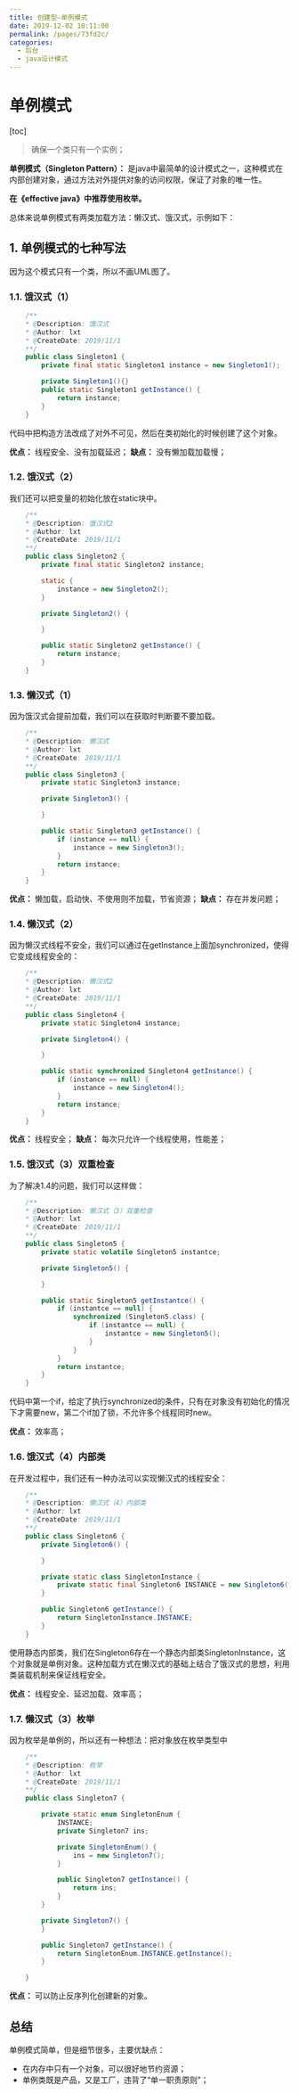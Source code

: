 ```yaml
---
title: 创建型—单例模式
date: 2019-12-02 10:11:00
permalink: /pages/73fd2c/
categories:
  - 后台
  - java设计模式
---
```

# 单例模式

[toc]

> 确保一个类只有一个实例；

**单例模式（Singleton Pattern）：** 是java中最简单的设计模式之一，这种模式在内部创建对象，通过方法对外提供对象的访问权限，保证了对象的唯一性。

**在《effective java》中推荐使用枚举。**

总体来说单例模式有两类加载方法：懒汉式、饿汉式，示例如下：

## 1. 单例模式的七种写法

因为这个模式只有一个类，所以不画UML图了。

### 1.1. 饿汉式（1）

```java
    /**
    * @Description: 饿汉式
    * @Author: lxt
    * @CreateDate: 2019/11/1
    **/
    public class Singleton1 {
        private final static Singleton1 instance = new Singleton1();

        private Singleton1(){}
        public static Singleton1 getInstance() {
            return instance;
        }
    }
```

代码中把构造方法改成了对外不可见，然后在类初始化的时候创建了这个对象。

**优点：** 线程安全、没有加载延迟；
**缺点：** 没有懒加载加载慢；

### 1.2. 饿汉式（2）

我们还可以把变量的初始化放在static块中。

```java
    /**
    * @Description: 饿汉式2
    * @Author: lxt
    * @CreateDate: 2019/11/1
    **/
    public class Singleton2 {
        private final static Singleton2 instance;

        static {
            instance = new Singleton2();
        }

        private Singleton2() {

        }

        public static Singleton2 getInstance() {
            return instance;
        }
    }
```

### 1.3. 懒汉式（1）

因为饿汉式会提前加载，我们可以在获取时判断要不要加载。

```java
    /**
    * @Description: 懒汉式
    * @Author: lxt
    * @CreateDate: 2019/11/1
    **/
    public class Singleton3 {
        private static Singleton3 instance;

        private Singleton3() {

        }

        public static Singleton3 getInstance() {
            if (instance == null) {
                instance = new Singleton3();
            }
            return instance;
        }
    }
```

**优点：** 懒加载，启动快、不使用则不加载，节省资源；
**缺点：** 存在并发问题；

### 1.4. 懒汉式（2）

因为懒汉式线程不安全，我们可以通过在getInstance上面加synchronized，使得它变成线程安全的：

```java
    /**
    * @Description: 懒汉式2
    * @Author: lxt
    * @CreateDate: 2019/11/1
    **/
    public class Singleton4 {
        private static Singleton4 instance;

        private Singleton4() {

        }

        public static synchronized Singleton4 getInstance() {
            if (instance == null) {
                instance = new Singleton4();
            }
            return instance;
        }
    }
```

**优点：** 线程安全；
**缺点：** 每次只允许一个线程使用，性能差；

### 1.5. 饿汉式（3）双重检查

为了解决1.4的问题，我们可以这样做：

```java
    /**
    * @Description: 懒汉式（3）双重检查
    * @Author: lxt
    * @CreateDate: 2019/11/1
    **/
    public class Singleton5 {
        private static volatile Singleton5 instantce;

        private Singleton5() {

        }

        public static Singleton5 getInstantce() {
            if (instantce == null) {
                synchronized (Singleton5.class) {
                    if (instantce == null) {
                        instantce = new Singleton5();
                    }
                }
            }
            return instantce;
        }
    }
```

代码中第一个if，给定了执行synchronized的条件，只有在对象没有初始化的情况下才需要new，第二个if加了锁，不允许多个线程同时new。

**优点：** 效率高；

### 1.6. 饿汉式（4）内部类

在开发过程中，我们还有一种办法可以实现懒汉式的线程安全：

```java
    /**
    * @Description: 懒汉式（4）内部类
    * @Author: lxt
    * @CreateDate: 2019/11/1
    **/
    public class Singleton6 {
        private Singleton6() {

        }

        private static class SingletonInstance {
            private static final Singleton6 INSTANCE = new Singleton6();
        }

        public Singleton6 getInstance() {
            return SingletonInstance.INSTANCE;
        }
    }
```

使用静态内部类，我们在Singleton6存在一个静态内部类SingletonInstance，这个对象就是单例对象。这种加载方式在懒汉式的基础上结合了饿汉式的思想，利用类装载机制来保证线程安全。

**优点：** 线程安全、延迟加载、效率高；

### 1.7. 懒汉式（3）枚举

因为枚举是单例的，所以还有一种想法：把对象放在枚举类型中

```java
    /**
    * @Description: 枚举
    * @Author: lxt
    * @CreateDate: 2019/11/1
    **/
    public class Singleton7 {

        private static enum SingletonEnum {
            INSTANCE;
            private Singleton7 ins;

            private SingletonEnum() {
                ins = new Singleton7();
            }

            public Singleton7 getInstance() {
                return ins;
            }
        }

        private Singleton7() {
        }

        public Singleton7 getInstance() {
            return SingletonEnum.INSTANCE.getInstance();
        }

    }
```

**优点：** 可以防止反序列化创建新的对象。

## 总结

单例模式简单，但是细节很多，主要优缺点：

- 在内存中只有一个对象，可以很好地节约资源；
- 单例类既是产品，又是工厂，违背了“单一职责原则”；
